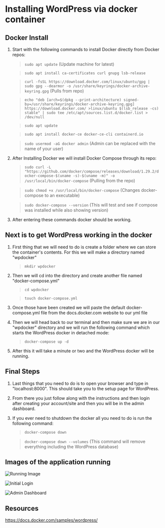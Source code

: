 # Installing WordPress via docker container

## Docker Install

1. Start with the following commands to install Docker directly from Docker repos:
    >```sudo apt update``` (Update machine for latest)

    >```sudo apt install ca-certificates curl gnupg lsb-release```

    >```curl -fsSL https://download.docker.com/linux/ubuntu/gpg | sudo gpg --dearmor -o /usr/share/keyrings/docker-archive-keyring.gpg``` (Pulls from repo)

    >```echo "deb [arch=$(dpkg --print-architecture) signed-by=/usr/share/keyrings/docker-archive-keyring.gpg] https://download.docker.com/ >linux/ubuntu $(lsb_release -cs) stable" | sudo tee /etc/apt/sources.list.d/docker.list > /dev/null```

    >```sudo apt update```

    >```sudo apt install docker-ce docker-ce-cli containerd.io```

    >```sudo usermod -aG docker admin``` (Admin can be replaced with the name of your user)

2. After Installing Docker we will install Docker Compose through its repo:
    > ```sudo curl -L "https://github.com/docker/compose/releases/download/1.29.2/docker-compose-$(uname -s)-$(uname -m)" -o /usr/local/bin/docker-compose``` (Pulling from the repo)

    >```sudo chmod +x /usr/local/bin/docker-compose``` (Changes docker-compose to an executable)


    >```sudo docker-compose --version``` (This will test and see if compose was installed while also showing version)

3. After entering these commands docker should be working.

## Next is to get WordPress working in the docker

1. First thing that we will need to do is create a folder where we can store the container's contents. For this we will make a directory named "wpdocker"
    >```mkdir wpdocker```

2. Then we will cd into the directory and create another file named "docker-compose.yml"
    >```cd wpdocker```

    >```touch docker-compose.yml```

3. Once those have been created we will paste the default docker-compose.yml file from the docs.docker.com website to our yml file

4. Then we will head back to our terminal and then make sure we are in our "wpdocker" directory and we will run the following command which starts the WordPress docker in detached mode:
    >```docker-compose up -d```

5. After this it will take a minute or two and the WordPress docker will be running.

## Final Steps 

1. Last things that you need to do is to open your browser and type in "localhost:8000". This should take you to the setup page for WordPress.

2. From there you just follow along with the instructions and then login after creating your account/site and then you will be in the admin dashboard.

3. If you ever need to shutdown the docker all you need to do is run the following command:
    >```docker-compose down```

    >```docker-compose down --volumes``` (This command will remove everything including the WordPress database)

## Images of the application running

![Running Image](../_images/RunningInDocker.png)

![Initial Login](../_images/InitialLogin.png)

![Admin Dashboard](../_images/AdminDashboard.png)

## Resources

https://docs.docker.com/samples/wordpress/

